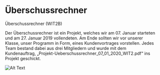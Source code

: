 # Überschussrechner
Überschussrechner (WIT2B)

Der Überschussrechner ist ein Projekt, welches wir am 07. Januar starteten und am 27. Januar 2019 vollendeten. Am Ende sollten wir vor unserer Klasse, unser Programm in Form, eines Kundenvortrages vorstellen. Jedes Team bestand dabei aus drei Mitgliedern und wurde mit dem Kundenauftrag, „Projekt-Ueberschussrechner_07_01_2020_WIT2.pdf“ ins Projekt geschickt.

![Alt Text](url)
